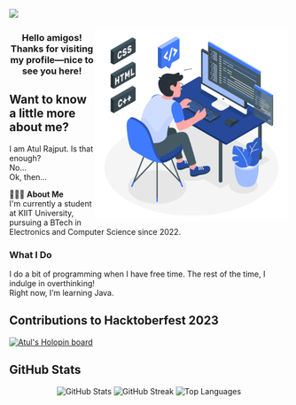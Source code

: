 [![](https://visitcount.itsvg.in/api?id=eatulrajput&label=Profile%20Views&color=1&icon=0&pretty=false)](https://visitcount.itsvg.in)

<img src="https://raw.githubusercontent.com/eatulrajput/eatulrajput/bd881368cfb536f8d2e7ead22a89490b282fa168/programming-animate.svg" min-width="300px" max-width="300px" width="350px" align="right">

### <div align="center">Hello amigos! Thanks for visiting my profile—nice to see you here!</div>

## Want to know a little more about me?

I am Atul Rajput. Is that enough?
<br>
No...
<br>
Ok, then...
<br>

👨🏻‍💻 **About Me**  
I'm currently a student at KIIT University, pursuing a BTech in Electronics and Computer Science since 2022.

### What I Do
I do a bit of programming when I have free time. The rest of the time, I indulge in overthinking!  
Right now, I’m learning Java.

## Contributions to Hacktoberfest 2023
[![Atul's Holopin board](https://holopin.me/eatulrajput)](https://holopin.io/@eatulrajput)

## GitHub Stats
<p align="center">
  <img src="https://github-readme-stats.vercel.app/api?username=eatulrajput&show_icons=true&theme=tokyonight" alt="GitHub Stats" />
  <img src="https://github-readme-streak-stats.herokuapp.com/?user=eatulrajput&theme=tokyonight" alt="GitHub Streak" />
  <img src="https://github-readme-stats.vercel.app/api/top-langs/?username=eatulrajput&layout=compact&theme=tokyonight" alt="Top Languages" />
</p>
